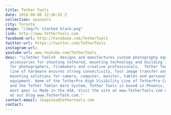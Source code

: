 ```yaml
---
title: Tether Tools
date: 2016-08-08 12:36:52 Z
collection: sponsors
city: Toronto
image: "/img/fc stacked black.png"
link: http://www.TetherTools.com
facebook-url: http://Facebook.com/TetherTools
twitter-url: https://twitter.com/TetherTools
instagram-url: 
youtube-url: www.Youtube.com/TetherTools
desc: "\LTether Tools®  designs and manufactures custom photography equipment and
  accessories for shooting tethered, mounting technology and building integrated workstations
  for photographers, filmmakers and creative professionals.  Tether Tools extensive
  line of hardware ensures strong connectivity, fast image transfer and safe and secure
  mounting solutions for camera, computer, monitor, tablet and personal technology
  equipment. Home of the TetherPro High Visibility Line of TetherPro Cables, JerkStoppers
  and the Tether Tabler Aero System, Tether Tools is based in Phoenix, Arizona and
  most gear is Made in the USA. Visit the site at www.TetherTools.com or learn more
  at our blog www.TetherTalk.com."
contact-email: lkapinos@tethertools.com
contact: 
---
```


